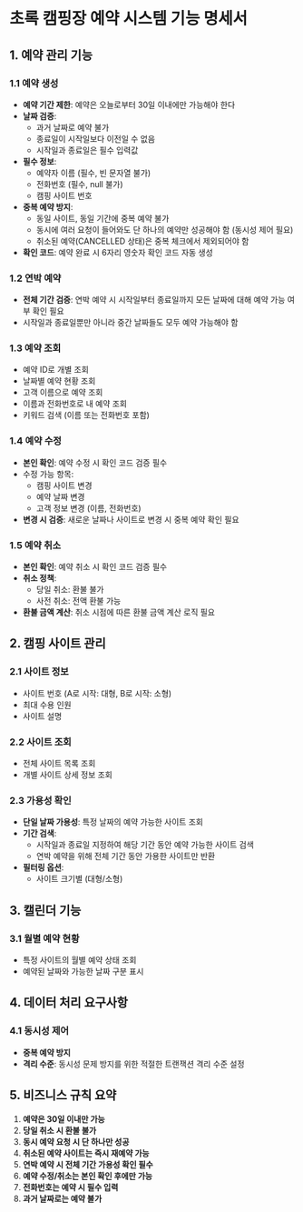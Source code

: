 # 초록 캠핑장 예약 시스템 기능 명세서

## 1. 예약 관리 기능

### 1.1 예약 생성
- **예약 기간 제한**: 예약은 오늘로부터 30일 이내에만 가능해야 한다
- **날짜 검증**: 
  - 과거 날짜로 예약 불가
  - 종료일이 시작일보다 이전일 수 없음
  - 시작일과 종료일은 필수 입력값
- **필수 정보**:
  - 예약자 이름 (필수, 빈 문자열 불가)
  - 전화번호 (필수, null 불가)
  - 캠핑 사이트 번호
- **중복 예약 방지**:
  - 동일 사이트, 동일 기간에 중복 예약 불가
  - 동시에 여러 요청이 들어와도 단 하나의 예약만 성공해야 함 (동시성 제어 필요)
  - 취소된 예약(CANCELLED 상태)은 중복 체크에서 제외되어야 함
- **확인 코드**: 예약 완료 시 6자리 영숫자 확인 코드 자동 생성

### 1.2 연박 예약
- **전체 기간 검증**: 연박 예약 시 시작일부터 종료일까지 모든 날짜에 대해 예약 가능 여부 확인 필요
- 시작일과 종료일뿐만 아니라 중간 날짜들도 모두 예약 가능해야 함

### 1.3 예약 조회
- 예약 ID로 개별 조회
- 날짜별 예약 현황 조회
- 고객 이름으로 예약 조회
- 이름과 전화번호로 내 예약 조회
- 키워드 검색 (이름 또는 전화번호 포함)

### 1.4 예약 수정
- **본인 확인**: 예약 수정 시 확인 코드 검증 필수
- 수정 가능 항목:
  - 캠핑 사이트 변경
  - 예약 날짜 변경
  - 고객 정보 변경 (이름, 전화번호)
- **변경 시 검증**: 새로운 날짜나 사이트로 변경 시 중복 예약 확인 필요

### 1.5 예약 취소
- **본인 확인**: 예약 취소 시 확인 코드 검증 필수
- **취소 정책**:
  - 당일 취소: 환불 불가
  - 사전 취소: 전액 환불 가능
- **환불 금액 계산**: 취소 시점에 따른 환불 금액 계산 로직 필요

## 2. 캠핑 사이트 관리

### 2.1 사이트 정보
- 사이트 번호 (A로 시작: 대형, B로 시작: 소형)
- 최대 수용 인원
- 사이트 설명

### 2.2 사이트 조회
- 전체 사이트 목록 조회
- 개별 사이트 상세 정보 조회

### 2.3 가용성 확인
- **단일 날짜 가용성**: 특정 날짜의 예약 가능한 사이트 조회
- **기간 검색**: 
  - 시작일과 종료일 지정하여 해당 기간 동안 예약 가능한 사이트 검색
  - 연박 예약을 위해 전체 기간 동안 가용한 사이트만 반환
- **필터링 옵션**:
  - 사이트 크기별 (대형/소형)

## 3. 캘린더 기능

### 3.1 월별 예약 현황
- 특정 사이트의 월별 예약 상태 조회
- 예약된 날짜와 가능한 날짜 구분 표시

## 4. 데이터 처리 요구사항

### 4.1 동시성 제어
- **중복 예약 방지**
- **격리 수준**: 동시성 문제 방지를 위한 적절한 트랜잭션 격리 수준 설정

## 5. 비즈니스 규칙 요약

1. **예약은 30일 이내만 가능**
2. **당일 취소 시 환불 불가**
3. **동시 예약 요청 시 단 하나만 성공**
4. **취소된 예약 사이트는 즉시 재예약 가능**
5. **연박 예약 시 전체 기간 가용성 확인 필수**
6. **예약 수정/취소는 본인 확인 후에만 가능**
7. **전화번호는 예약 시 필수 입력**
8. **과거 날짜로는 예약 불가**